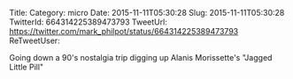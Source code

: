Title: 
Category: micro
Date: 2015-11-11T05:30:28
Slug: 2015-11-11T05:30:28
TwitterId: 664314225389473793
TweetUrl: https://twitter.com/mark_philpot/status/664314225389473793
ReTweetUser: 

Going down a 90's nostalgia trip digging up Alanis Morissette's "Jagged Little Pill"